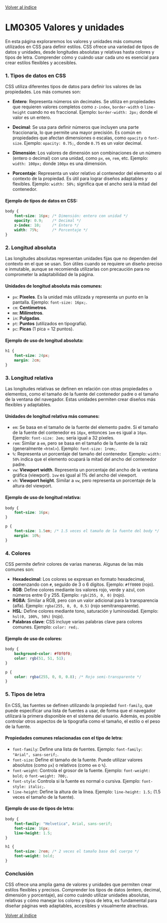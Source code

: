 [Volver al índice](./LM03.md)

# LM0305 Valores y unidades

En esta página exploraremos los valores y unidades más comunes utilizados en CSS para definir estilos. CSS ofrece una variedad de tipos de datos y unidades, desde longitudes absolutas y relativas hasta colores y tipos de letra. Comprender cómo y cuándo usar cada uno es esencial para crear estilos flexibles y accesibles.

### 1. Tipos de datos en CSS

CSS utiliza diferentes tipos de datos para definir los valores de las propiedades. Los más comunes son:

- **Entero**: Representa números sin decimales. Se utiliza en propiedades que requieren valores completos como `z-index`, `border-width` o `line-height` cuando no es fraccional. Ejemplo: `border-width: 2px;` donde el valor es un entero.
  
- **Decimal**: Se usa para definir números que incluyen una parte fraccionaria, lo que permite una mayor precisión. Es común en propiedades que afectan dimensiones o escalas, como `opacity` o `font-size`. Ejemplo: `opacity: 0.75;`, donde `0.75` es un valor decimal.
  
- **Dimensión**: Los valores de dimensión son combinaciones de un número (entero o decimal) con una unidad, como `px`, `em`, `rem`, etc. Ejemplo: `width: 100px;` donde `100px` es una dimensión.
  
- **Porcentaje**: Representa un valor relativo al contenedor del elemento o al contexto de la propiedad. Es útil para lograr diseños adaptables y flexibles. Ejemplo: `width: 50%;` significa que el ancho será la mitad del contenedor.

#### Ejemplo de tipos de datos en CSS:

```css
body {
    font-size: 16px; /* Dimensión: entero con unidad */
    opacity: 0.9;    /* Decimal */
    z-index: 10;     /* Entero */
    width: 75%;      /* Porcentaje */
}
```

### 2. Longitud absoluta

Las longitudes absolutas representan unidades fijas que no dependen del contexto en el que se usan. Son útiles cuando se requiere un diseño preciso e inmutable, aunque se recomienda utilizarlas con precaución para no comprometer la adaptabilidad de la página.

#### Unidades de longitud absoluta más comunes:

- `px`: **Píxeles**. Es la unidad más utilizada y representa un punto en la pantalla. Ejemplo: `font-size: 16px;`.
- `cm`: **Centímetros**.
- `mm`: **Milímetros**.
- `in`: **Pulgadas**.
- `pt`: **Puntos** (utilizados en tipografía).
- `pc`: **Picas** (1 pica = 12 puntos).

#### Ejemplo de uso de longitud absoluta:

```css
h1 {
    font-size: 24px;
    margin: 2cm;
}
```

### 3. Longitud relativa

Las longitudes relativas se definen en relación con otras propiedades o elementos, como el tamaño de la fuente del contenedor padre o el tamaño de la ventana del navegador. Estas unidades permiten crear diseños más flexibles y adaptables.

#### Unidades de longitud relativa más comunes:

- `em`: Se basa en el tamaño de la fuente del elemento padre. Si el tamaño de la fuente del contenedor es `16px`, entonces `1em` es igual a `16px`. Ejemplo: `font-size: 2em;` sería igual a 32 píxeles.
- `rem`: Similar a `em`, pero se basa en el tamaño de la fuente de la raíz (generalmente `<html>`). Ejemplo: `font-size: 1rem;`.
- `%`: Representa un porcentaje del tamaño del contenedor. Ejemplo: `width: 50%` indica que el elemento ocupará la mitad del ancho del contenedor padre.
- `vw`: **Viewport width**. Representa un porcentaje del ancho de la ventana gráfica (viewport). `1vw` es igual al 1% del ancho del viewport.
- `vh`: **Viewport height**. Similar a `vw`, pero representa un porcentaje de la altura del viewport.

#### Ejemplo de uso de longitud relativa:

```css
body {
    font-size: 16px;
}

p {
    font-size: 1.5em; /* 1.5 veces el tamaño de la fuente del body */
    margin: 10%;
}
```

### 4. Colores

CSS permite definir colores de varias maneras. Algunas de las más comunes son:

- **Hexadecimal**: Los colores se expresan en formato hexadecimal, comenzando con `#`, seguido de 3 o 6 dígitos. Ejemplo: `#ff0000` (rojo).
- **RGB**: Define colores mediante los valores rojo, verde y azul, con números entre 0 y 255. Ejemplo: `rgb(255, 0, 0)` (rojo).
- **RGBA**: Similar a RGB, pero con un valor adicional para la transparencia (alfa). Ejemplo: `rgba(255, 0, 0, 0.5)` (rojo semitransparente).
- **HSL**: Define colores mediante tono, saturación y luminosidad. Ejemplo: `hsl(0, 100%, 50%)` (rojo).
- **Palabras clave**: CSS incluye varias palabras clave para colores comunes. Ejemplo: `color: red;`.

#### Ejemplo de uso de colores:

```css
body {
    background-color: #f0f0f0;
    color: rgb(51, 51, 51);
}

p {
    color: rgba(255, 0, 0, 0.8); /* Rojo semi-transparente */
}
```

### 5. Tipos de letra

En CSS, las fuentes se definen utilizando la propiedad `font-family`, que puede especificar una lista de fuentes a usar, de forma que el navegador utilizará la primera disponible en el sistema del usuario. Además, es posible controlar otros aspectos de la tipografía como el tamaño, el estilo o el peso de la fuente.

#### Propiedades comunes relacionadas con el tipo de letra:

- `font-family`: Define una lista de fuentes. Ejemplo: `font-family: "Arial", sans-serif;`.
- `font-size`: Define el tamaño de la fuente. Puede utilizar valores absolutos (como `px`) o relativos (como `em` o `%`).
- `font-weight`: Controla el grosor de la fuente. Ejemplo: `font-weight: bold;` o `font-weight: 700;`.
- `font-style`: Controla si la fuente es normal o cursiva. Ejemplo: `font-style: italic;`.
- `line-height`: Define la altura de la línea. Ejemplo: `line-height: 1.5;` (1.5 veces el tamaño de la fuente).

#### Ejemplo de uso de tipos de letra:

```css
body {
    font-family: "Helvetica", Arial, sans-serif;
    font-size: 16px;
    line-height: 1.5;
}

h1 {
    font-size: 2rem; /* 2 veces el tamaño base del cuerpo */
    font-weight: bold;
}
```

### Conclusión

CSS ofrece una amplia gama de valores y unidades que permiten crear estilos flexibles y precisos. Comprender los tipos de datos (entero, decimal, dimensión y porcentaje), así como cuándo utilizar unidades absolutas, relativas y cómo manejar los colores y tipos de letra, es fundamental para diseñar páginas web adaptables, accesibles y visualmente atractivas.

[Volver al índice](./LM03.md)
